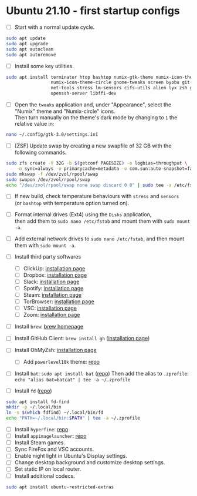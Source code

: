 # Ubuntu 21.10 - first startup configs

- [ ] Start with a normal update cycle.

```bash
sudo apt update
sudo apt upgrade
sudo apt autoclean
sudo apt autoremove
```

- [ ] Install some key utilities.

```bash
sudo apt install terminator htop bashtop numix-gtk-theme numix-icon-theme \
                 numix-icon-theme-circle gnome-tweaks screen byobu git inkscape \
                 net-tools stress lm-sensors cifs-utils alien lyx zsh gimp vlc \
                 openssh-server libffi-dev
```

- [ ] Open the `tweaks` application and, under "Appearance", select the "Numix" theme and "Numix-circle" icons.  
       Then turn manually on the theme's dark mode by changing to `1` the relative value in:

```bash
nano ~/.config/gtk-3.0/settings.ini
```

- [ ] [ZSF] Update swap by creating a new swapfile of 32 GB with the following commands.

```bash
sudo zfs create -V 32G -b $(getconf PAGESIZE) -o logbias=throughput \
    -o sync=always -o primarycache=metadata -o com.sun:auto-snapshot=false rpool/swap
sudo mkswap -f /dev/zvol/rpool/swap
sudo swapon /dev/zvol/rpool/swap
echo "/dev/zvol/rpool/swap none swap discard 0 0" | sudo tee -a /etc/fstab
```

- [ ] If new build, check temperature behaviours with `stress` and `sensors`  
       (or `bashtop` with temperature option turned on).
- [ ] Format internal drives (Ext4) using the `Disks` application,  
       then add them to `sudo nano /etc/fstab` and mount them with `sudo mount -a`.
- [ ] Add external network drives to `sudo nano /etc/fstab`, and then mount them with `sudo mount -a`.
- [ ] Install third party softwares

  - [ ] ClickUp: [installation page](https://clickup.com/download#desktop)
  - [ ] Dropbox: [installation page](https://www.dropbox.com/install)
  - [ ] Slack: [installation page](https://slack.com/downloads/linux)
  - [ ] Spotify: [installation page](https://www.spotify.com/se/download/linux/)
  - [ ] Steam: [installation page](https://store.steampowered.com/about/)
  - [ ] TorBrowser: [installation page](https://www.torproject.org/download/)
  - [ ] VSC: [installation page](https://code.visualstudio.com/)
  - [ ] Zoom: [installation page](https://zoom.us/download#client_4meeting)

- [ ] Install `brew`: [brew homepage](https://brew.sh)
- [ ] Install GitHub Client: `brew install gh` ([installation page](https://github.com/cli/cli#installation))
- [ ] Install OhMyZsh: [installation page](https://ohmyz.sh/#install)

  - [ ] Add `powerlevel10k` theme: [repo](https://github.com/romkatv/powerlevel10k)

- [ ] Install `bat`: `sudo apt install bat` ([repo](https://github.com/sharkdp/bat#installation))
      Then add the alias to `.zprofile`: `echo "alias bat=batcat" | tee -a ~/.zprofile`
- [ ] Install `fd` ([repo](https://github.com/sharkdp/fd#installation))

```bash
sudo apt install fd-find
mkdir -p ~/.local/bin
ln -s $(which fdfind) ~/.local/bin/fd
echo "PATH=~/.local/bin:$PATH" | tee -a ~/.zprofile
```

- [ ] Install `hyperfine`: [repo](https://github.com/sharkdp/hyperfine/releases)
- [ ] Install `appimagelauncher`: [repo](https://github.com/TheAssassin/AppImageLauncher/wiki/Install-on-Ubuntu-or-Debian)
- [ ] Install Steam games.
- [ ] Sync FireFox and VSC accounts.
- [ ] Enable night light in Ubuntu's Display settings.
- [ ] Change desktop background and customize desktop settings.
- [ ] Set static IP on local router.
- [ ] Install additional codecs.

```bash
sudo apt install ubuntu-restricted-extras
```
